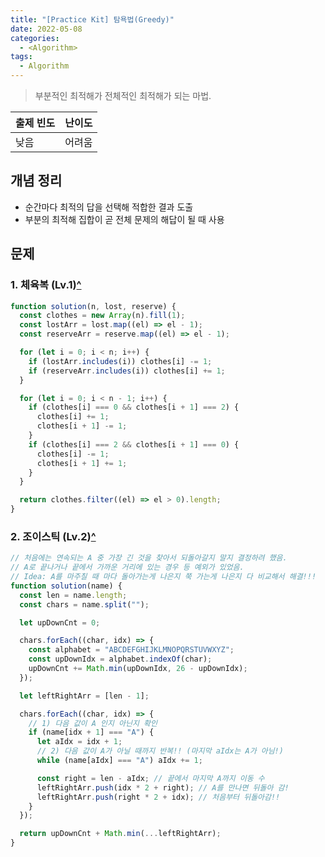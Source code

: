 ```yaml
---
title: "[Practice Kit] 탐욕법(Greedy)"
date: 2022-05-08
categories:
  - <Algorithm>
tags:
  - Algorithm
---
```


> 부분적인 최적해가 전체적인 최적해가 되는 마법.

| 출제 빈도 | 난이도 |
| --------- | ------ |
| 낮음      | 어려움 |

## 개념 정리

- 순간마다 최적의 답을 선택해 적합한 결과 도출
- 부분의 최적해 집합이 곧 전체 문제의 해답이 될 때 사용

## 문제

### 1. 체육복 (Lv.1)[^](https://programmers.co.kr/learn/courses/30/lessons/42862)

```js
function solution(n, lost, reserve) {
  const clothes = new Array(n).fill(1);
  const lostArr = lost.map((el) => el - 1);
  const reserveArr = reserve.map((el) => el - 1);

  for (let i = 0; i < n; i++) {
    if (lostArr.includes(i)) clothes[i] -= 1;
    if (reserveArr.includes(i)) clothes[i] += 1;
  }

  for (let i = 0; i < n - 1; i++) {
    if (clothes[i] === 0 && clothes[i + 1] === 2) {
      clothes[i] += 1;
      clothes[i + 1] -= 1;
    }
    if (clothes[i] === 2 && clothes[i + 1] === 0) {
      clothes[i] -= 1;
      clothes[i + 1] += 1;
    }
  }

  return clothes.filter((el) => el > 0).length;
}
```

### 2. 조이스틱 (Lv.2)[^](https://programmers.co.kr/learn/courses/30/lessons/42860)

```js
// 처음에는 연속되는 A 중 가장 긴 것을 찾아서 되돌아갈지 말지 결정하려 했음.
// A로 끝나거나 끝에서 가까운 거리에 있는 경우 등 예외가 있었음.
// Idea: A를 마주칠 때 마다 돌아가는게 나은지 쭉 가는게 나은지 다 비교해서 해결!!!
function solution(name) {
  const len = name.length;
  const chars = name.split("");

  let upDownCnt = 0;

  chars.forEach((char, idx) => {
    const alphabet = "ABCDEFGHIJKLMNOPQRSTUVWXYZ";
    const upDownIdx = alphabet.indexOf(char);
    upDownCnt += Math.min(upDownIdx, 26 - upDownIdx);
  });

  let leftRightArr = [len - 1];

  chars.forEach((char, idx) => {
    // 1) 다음 값이 A 인지 아닌지 확인
    if (name[idx + 1] === "A") {
      let aIdx = idx + 1;
      // 2) 다음 값이 A가 아닐 때까지 반복!! (마지막 aIdx는 A가 아님!)
      while (name[aIdx] === "A") aIdx += 1;

      const right = len - aIdx; // 끝에서 마지막 A까지 이동 수
      leftRightArr.push(idx * 2 + right); // A를 만나면 뒤돌아 감!
      leftRightArr.push(right * 2 + idx); // 처음부터 뒤돌아감!!
    }
  });

  return upDownCnt + Math.min(...leftRightArr);
}
```
